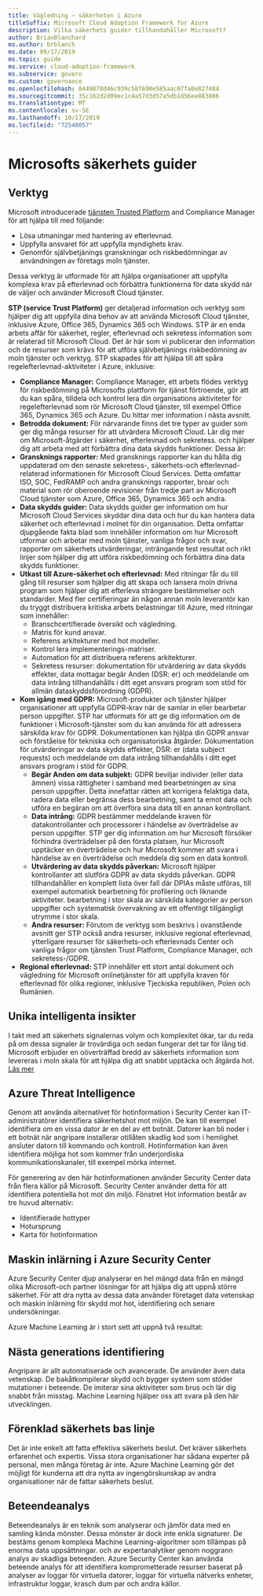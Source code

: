 ```yaml
---
title: Vägledning – säkerheten i Azure
titleSuffix: Microsoft Cloud Adoption Framework for Azure
description: Vilka säkerhets guider tillhandahåller Microsoft?
author: BrianBlanchard
ms.author: brblanch
ms.date: 09/17/2019
ms.topic: guide
ms.service: cloud-adoption-framework
ms.subservice: govern
ms.custom: governance
ms.openlocfilehash: 8449878d46c939c58f690e585aac07fa0e827484
ms.sourcegitcommit: 35c162d2d09ec1c4a57d3d57a5db1d56ee883806
ms.translationtype: MT
ms.contentlocale: sv-SE
ms.lasthandoff: 10/17/2019
ms.locfileid: "72548057"
---
```

<!-- markdownlint-disable MD026 -->

# <a name="microsoft-security-guidance"></a>Microsofts säkerhets guider

## <a name="tools"></a>Verktyg

Microsoft introducerade [tjänsten Trusted Platform](https://servicetrust.microsoft.com) and Compliance Manager för att hjälpa till med följande:

- Lösa utmaningar med hantering av efterlevnad.
- Uppfylla ansvaret för att uppfylla myndighets krav.
- Genomför självbetjänings granskningar och riskbedömningar av användningen av företags moln tjänster.

Dessa verktyg är utformade för att hjälpa organisationer att uppfylla komplexa krav på efterlevnad och förbättra funktionerna för data skydd när de väljer och använder Microsoft Cloud tjänster.

**STP (service Trust Platform)** ger detaljerad information och verktyg som hjälper dig att uppfylla dina behov av att använda Microsoft Cloud tjänster, inklusive Azure, Office 365, Dynamics 365 och Windows. STP är en enda arbets affär för säkerhet, regler, efterlevnad och sekretess information som är relaterad till Microsoft Cloud. Det är här som vi publicerar den information och de resurser som krävs för att utföra självbetjänings riskbedömning av moln tjänster och verktyg. STP skapades för att hjälpa till att spåra regelefterlevnad-aktiviteter i Azure, inklusive:

- **Compliance Manager:** Compliance Manager, ett arbets flödes verktyg för riskbedömning på Microsofts plattform för tjänst förtroende, gör att du kan spåra, tilldela och kontrol lera din organisations aktiviteter för regelefterlevnad som rör Microsoft Cloud tjänster, till exempel Office 365, Dynamics 365 och Azure. Du hittar mer information i nästa avsnitt.
- **Betrodda dokument:** För närvarande finns det tre typer av guider som ger dig många resurser för att utvärdera Microsoft Cloud. Lär dig mer om Microsoft-åtgärder i säkerhet, efterlevnad och sekretess. och hjälper dig att arbeta med att förbättra dina data skydds funktioner. Dessa är:
- **Gransknings rapporter:** Med gransknings rapporter kan du hålla dig uppdaterad om den senaste sekretess-, säkerhets-och efterlevnad-relaterad informationen för Microsoft Cloud Services. Detta omfattar ISO, SOC, FedRAMP och andra gransknings rapporter, broar och material som rör oberoende revisioner från tredje part av Microsoft Cloud tjänster som Azure, Office 365, Dynamics 365 och andra.
- **Data skydds guider:** Data skydds guider ger information om hur Microsoft Cloud Services skyddar dina data och hur du kan hantera data säkerhet och efterlevnad i molnet för din organisation. Detta omfattar djupgående fakta blad som innehåller information om hur Microsoft utformar och arbetar med moln tjänster, vanliga frågor och svar, rapporter om säkerhets utvärderingar, inträngande test resultat och rikt linjer som hjälper dig att utföra riskbedömning och förbättra dina data skydds funktioner.
- **Utkast till Azure-säkerhet och efterlevnad:** Med ritningar får du till gång till resurser som hjälper dig att skapa och lansera moln drivna program som hjälper dig att efterleva strängare bestämmelser och standarder. Med fler certifieringar än någon annan moln leverantör kan du tryggt distribuera kritiska arbets belastningar till Azure, med ritningar som innehåller:
  - Branschcertifierade översikt och vägledning.
  - Matris för kund ansvar.
  - Referens arkitekturer med hot modeller.
  - Kontrol lera implementerings-matriser.
  - Automation för att distribuera referens arkitekturer.
  - Sekretess resurser: dokumentation för utvärdering av data skydds effekter, data mottagar begär Anden (DSR: er) och meddelande om data intrång tillhandahålls i ditt eget ansvars program som stöd för allmän dataskyddsförordning (GDPR).
- **Kom igång med GDPR:** Microsoft-produkter och tjänster hjälper organisationer att uppfylla GDPR-krav när de samlar in eller bearbetar person uppgifter. STP har utformats för att ge dig information om de funktioner i Microsoft-tjänster som du kan använda för att adressera särskilda krav för GDPR. Dokumentationen kan hjälpa din GDPR ansvar och förståelse för tekniska och organisatoriska åtgärder. Dokumentation för utvärderingar av data skydds effekter, DSR: er (data subject requests) och meddelande om data intrång tillhandahålls i ditt eget ansvars program i stöd för GDPR.
  - **Begär Anden om data subjekt:** GDPR beviljar individer (eller data ämnen) vissa rättigheter i samband med bearbetningen av sina person uppgifter. Detta innefattar rätten att korrigera felaktiga data, radera data eller begränsa dess bearbetning, samt ta emot data och utföra en begäran om att överföra sina data till en annan kontrollant.
  - **Data intrång:** GDPR bestämmer meddelande kraven för datakontrollanter och processorer i händelse av överträdelse av person uppgifter. STP ger dig information om hur Microsoft försöker förhindra överträdelser på den första platsen, hur Microsoft upptäcker en överträdelse och hur Microsoft kommer att svara i händelse av en överträdelse och meddela dig som en data kontroll.
  - **Utvärdering av data skydds påverkan:** Microsoft hjälper kontrollanter att slutföra GDPR av data skydds påverkan. GDPR tillhandahåller en komplett lista över fall där DPIAs måste utföras, till exempel automatisk bearbetning för profilering och liknande aktiviteter. bearbetning i stor skala av särskilda kategorier av person uppgifter och systematisk övervakning av ett offentligt tillgängligt utrymme i stor skala.
  - **Andra resurser:** Förutom de verktyg som beskrivs i ovanstående avsnitt ger STP också andra resurser, inklusive regional efterlevnad, ytterligare resurser för säkerhets-och efterlevnads Center och vanliga frågor om tjänsten Trust Platform, Compliance Manager, och sekretess-/GDPR.
- **Regional efterlevnad:** STP innehåller ett stort antal dokument och vägledning för Microsoft onlinetjänster för att uppfylla kraven för efterlevnad för olika regioner, inklusive Tjeckiska republiken, Polen och Rumänien.

## <a name="unique-intelligent-insights"></a>Unika intelligenta insikter

I takt med att säkerhets signalernas volym och komplexitet ökar, tar du reda på om dessa signaler är trovärdiga och sedan fungerar det tar för lång tid. Microsoft erbjuder en oöverträffad bredd av säkerhets information som levereras i moln skala för att hjälpa dig att snabbt upptäcka och åtgärda hot. [Läs mer](https://docs.microsoft.com/azure/security-center/security-center-intro)

## <a name="azure-threat-intelligence"></a>Azure Threat Intelligence

Genom att använda alternativet för hotinformation i Security Center kan IT-administratörer identifiera säkerhetshot mot miljön. De kan till exempel identifiera om en vissa dator är en del av ett botnät. Datorer kan bli noder i ett botnät när angripare installerar otillåten skadlig kod som i hemlighet ansluter datorn till kommando och kontroll. Hotinformation kan även identifiera möjliga hot som kommer från underjordiska kommunikationskanaler, till exempel mörka internet.

För generering av den här hotinformationen använder Security Center data från flera källor på Microsoft. Security Center använder detta för att identifiera potentiella hot mot din miljö. Fönstret Hot information består av tre huvud alternativ:

- Identifierade hottyper
- Hotursprung
- Karta för hotinformation

## <a name="machine-learning-in-azure-security-center"></a>Maskin inlärning i Azure Security Center

Azure Security Center djup analyserar en hel mängd data från en mängd olika Microsoft-och partner lösningar för att hjälpa dig att uppnå större säkerhet. För att dra nytta av dessa data använder företaget data vetenskap och maskin inlärning för skydd mot hot, identifiering och senare undersökningar.

Azure Machine Learning är i stort sett att uppnå två resultat:

## <a name="next-generation-detection"></a>Nästa generations identifiering

Angripare är allt automatiserade och avancerade. De använder även data vetenskap. De bakåtkompilerar skydd och bygger system som stöder mutationer i beteende. De imiterar sina aktiviteter som brus och lär dig snabbt från misstag. Machine Learning hjälper oss att svara på den här utvecklingen.

## <a name="simplified-security-baseline"></a>Förenklad säkerhets bas linje

Det är inte enkelt att fatta effektiva säkerhets beslut. Det kräver säkerhets erfarenhet och expertis. Vissa stora organisationer har sådana experter på personal, men många företag är inte. Azure Machine Learning gör det möjligt för kunderna att dra nytta av ingengörskunskap av andra organisationer när de fattar säkerhets beslut.

## <a name="behavioral-analytics"></a>Beteendeanalys

Beteendeanalys är en teknik som analyserar och jämför data med en samling kända mönster. Dessa mönster är dock inte enkla signaturer. De bestäms genom komplexa Machine Learning-algoritmer som tillämpas på enorma data uppsättningar. och av expertanalytiker genom noggrann analys av skadliga beteenden. Azure Security Center kan använda beteende analys för att identifiera komprometterade resurser baserat på analyser av loggar för virtuella datorer, loggar för virtuella nätverks enheter, infrastruktur loggar, krasch dum par och andra källor.
